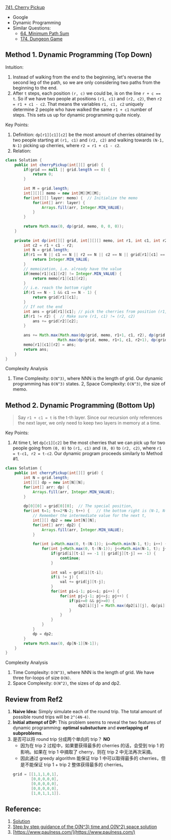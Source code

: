 [741. Cherry Pickup](https://leetcode.com/problems/cherry-pickup/)

* Google
* Dynamic Programming
* Similar Questions:
    * [64. Minimum Path Sum](https://leetcode.com/problems/minimum-path-sum/)
    * [174. Dungeon Game](https://leetcode.com/problems/dungeon-game/)
    
    
## Method 1. Dynamic Programming (Top Down)
Intuition:
1. Instead of walking from the end to the beginning, let's reverse the second leg of the path, so we are only considering 
two paths from the beginning to the end.
2. After `t` steps, each position `(r, c)` we could be, is on the line `r + c == t`. So if we have two people at positions 
`(r1, c1)` and `(r2, c2)`, then `r2 = r1 + c1 - c2`. That means the variables `r1, c1, c2` uniquely determine 2 people 
who have walked the same `r1 + c1` number of steps. This sets us up for dynamic programming quite nicely.

Key Points:
1. Definition: `dp[r1][c1][c2]` be the most amount of cherries obtained by two people starting at `(r1, c1)` and `(r2, c2)` 
and walking towards `(N-1, N-1)` picking up cherries, where `r2 = r1 + c1 - c2`.
2. Relation:
                                                                                     

```java
class Solution {
    public int cherryPickup(int[][] grid) {
        if(grid == null || grid.length == 0) {
            return 0;
        }
        
        int M = grid.length;
        int[][][] memo = new int[M][M][M];
        for(int[][] layer: memo) {  // Initialize the memo
            for(int[] arr: layer) {
                Arrays.fill(arr, Integer.MIN_VALUE);
            }
        }
        
        return Math.max(0, dp(grid, memo, 0, 0, 0));
    }
    
    private int dp(int[][] grid, int[][][] memo, int r1, int c1, int r2) {
        int c2 = r1 + c1 - r2;
        int N = grid.length;
        if(r1 == N || c1 == N || r2 == N || c2 == N || grid[r1][c1] == -1 || grid[r2][c2] == -1) {
            return Integer.MIN_VALUE;
        }
        // memoization, i.e. already have the value
        if(memo[r1][c1][r2] != Integer.MIN_VALUE) {
            return memo[r1][c1][r2];
        } 
        // i.e. reach the bottom right
        if(r1 == N - 1 && c1 == N - 1) {    
            return grid[r1][c1];
        }
        // If not the end
        int ans = grid[r1][c1]; // pick the cherries from position (r1, c1)
        if(r1 != r2) {  // Make sure (r1, c1) != (r2, c2)
            ans += grid[r2][c2];
        }
        
        ans += Math.max(Math.max(dp(grid, memo, r1+1, c1, r2), dp(grid, memo, r1, c1+1, r2)),
                       Math.max(dp(grid, memo, r1+1, c1, r2+1), dp(grid, memo, r1, c1+1, r2+1)));
        memo[r1][c1][r2] = ans;
        return ans;
    }
}
```
Complexity Analysis
1. Time Complexity: `O(N^3)`, where NNN is the length of grid. Our dynamic programming has `O(N^3)` states.
2, Space Complexity: `O(N^3)`, the size of memo.


## Method 2. Dynamic Programming (Bottom Up)
> Say `r1 + c1 = t` is the t-th layer. Since our recursion only references the next layer, we only need to keep two 
> layers in memory at a time.

Key Points:
1. At time t, let `dp[c1][c2]` be the most cherries that we can pick up for two people going from `(0, 0)` to `(r1, c1)` 
and `(0, 0)` to `(r2, c2)`, where `r1 = t-c1, r2 = t-c2`. Our dynamic program proceeds similarly to Method #1.

```java
class Solution {
    public int cherryPickup(int[][] grid) {
        int N = grid.length;
        int[][] dp = new int[N][N];
        for(int[] arr: dp) {
            Arrays.fill(arr, Integer.MIN_VALUE);
        }
        
        dp[0][0] = grid[0][0];  // The special position, 
        for(int t=1; t<=2*N-2; t++) {   // the bottom right is (N-1, N-1), therefore, the max t would be 2*N-2
            // Remember the intermediate value for the next t,
            int[][] dp2 = new int[N][N];
            for(int[] arr: dp2) {
                Arrays.fill(arr, Integer.MIN_VALUE);
            }
            
            for(int i=Math.max(0, t-(N-1)); i<=Math.min(N-1, t); i++) {
                for(int j=Math.max(0, t-(N-1)); j<=Math.min(N-1, t); j++) {
                    if(grid[i][t-i] == -1 || grid[j][t-j] == -1) {
                        continue;
                    }
                    
                    int val = grid[i][t-i];
                    if(i != j) {
                        val += grid[j][t-j];
                    }
                    for(int pi=i-1; pi<=i; pi++) {
                        for(int pj=j-1; pj<=j; pj++) {
                            if(pi>=0 && pj>=0) {
                                dp2[i][j] = Math.max(dp2[i][j], dp[pi][pj] + val);
                            }
                        }
                    }
                }
            }
            dp = dp2;
        }
        return Math.max(0, dp[N-1][N-1]);
    }
}
```

Complexity Analysis
1. Time Complexity: `O(N^3)`, where NNN is the length of grid. We have three for-loops of size `O(N)`.
2. Space Complexity: `O(N^2)`, the sizes of dp and dp2.


## Review from Ref2
1. **Naive Idea:** Simply simulate each of the round trip. The total amount of possible round trips will be `2^(4N-4)`.
2. **Initial attempt of DP:** This problem seems to reveal the two features of dynamic programming: **optimal substucture** 
and **overlapping of subproblems**.
3. 是否可以将 round trip 分成两个单向的 trip？ **NO**
    * 因为在 trip 2 过程中，如果要获得最多的 cherries 的话，会受到 trip 1 的影响。如果在 trip 1 中摘取了 cherry，则在 trip 2 中无法再次采摘。
    * 因此通过 greedy algorithm 能保证 trip 1 中可以取得最多的 cherries，但是不能保证 trip 1 + trip 2 整体获得最多的 cherries。
    ```java
    grid = [[1,1,1,0,1],
            [0,0,0,0,0],
            [0,0,0,0,0],
            [0,0,0,0,0],
            [1,0,1,1,1]].
    ```
 

## Reference:
1. [Solution](https://leetcode.com/problems/cherry-pickup/solution/)
2. [Step by step guidance of the O(N^3) time and O(N^2) space solution](https://leetcode.com/problems/cherry-pickup/discuss/109903/Step-by-step-guidance-of-the-O(N3)-time-and-O(N2)-space-solution)
3. [https://www.paulness.com/](https://www.paulness.com/)
